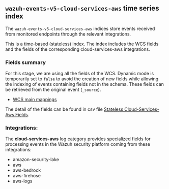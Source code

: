 ## `wazuh-events-v5-cloud-services-aws` time series index

The `wazuh-events-v5-cloud-services-aws` indices store events received from monitored endpoints through the relevant integrations.

This is a time-based (stateless) index. The index includes the WCS fields and the fields of the corresponding cloud-services-aws integrations.

### Fields summary

For this stage, we are using all the fields of the WCS. Dynamic mode is temporarily set to `false` to avoid the creation of new fields while allowing the indexing of events containing fields not in the schema. These fields can be retrieved from the original event (`_source`).

- [WCS main mappings](../../stateless/docs/fields.csv)

The detail of the fields can be found in csv file [Stateless Cloud-Services-Aws Fields](fields.csv).

### Integrations:

The **cloud-services-aws** log category provides specialized fields for processing events in the Wazuh security platform coming from these integrations:
- amazon-security-lake
- aws
- aws-bedrock
- aws-firehose
- aws-logs
